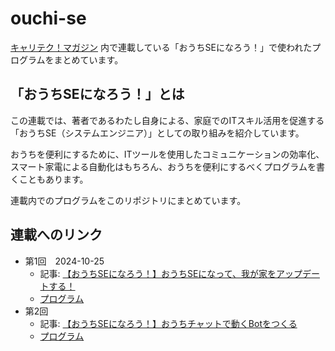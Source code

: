 # ouchi-se
[キャリテク！マガジン](https://www.altx.co.jp/careetec/magazine/) 内で連載している「おうちSEになろう！」で使われたプログラムをまとめています。

## 「おうちSEになろう！」とは
この連載では、著者であるわたし自身による、家庭でのITスキル活用を促進する「おうちSE（システムエンジニア）」としての取り組みを紹介しています。

おうちを便利にするために、ITツールを使用したコミュニケーションの効率化、スマート家電による自動化はもちろん、おうちを便利にするべくプログラムを書くこともあります。

連載内でのプログラムをこのリポジトリにまとめています。

## 連載へのリンク
- 第1回　2024-10-25
  - 記事: [【おうちSEになろう！】おうちSEになって、我が家をアップデートする！](https://www.altx.co.jp/careetec/magazine/column/ikezawa-home-se1/)
  - [プログラム](/01)
- 第2回
  - 記事: [【おうちSEになろう！】おうちチャットで動くBotをつくる](https://www.altx.co.jp/careetec/magazine/column/ikezawa-home-se2/)
  - [プログラム](/02)